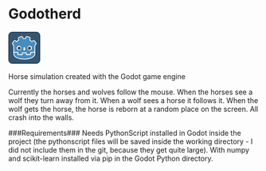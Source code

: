 # Godotherd

![Logo Image](./icon.png)

Horse simulation created with the Godot game engine

Currently the horses and wolves follow the mouse. When the horses see a wolf they turn away from it. When a wolf sees a horse it follows it. When the wolf gets the horse, the horse is reborn at a random place on the screen. 
All crash into the walls.

###Requirements###
Needs PythonScript installed in Godot inside the project (the pythonscript files will be saved inside the working directory - I did not include them in the git, because they get quite large). With numpy and scikit-learn installed via pip in the Godot Python directory.
